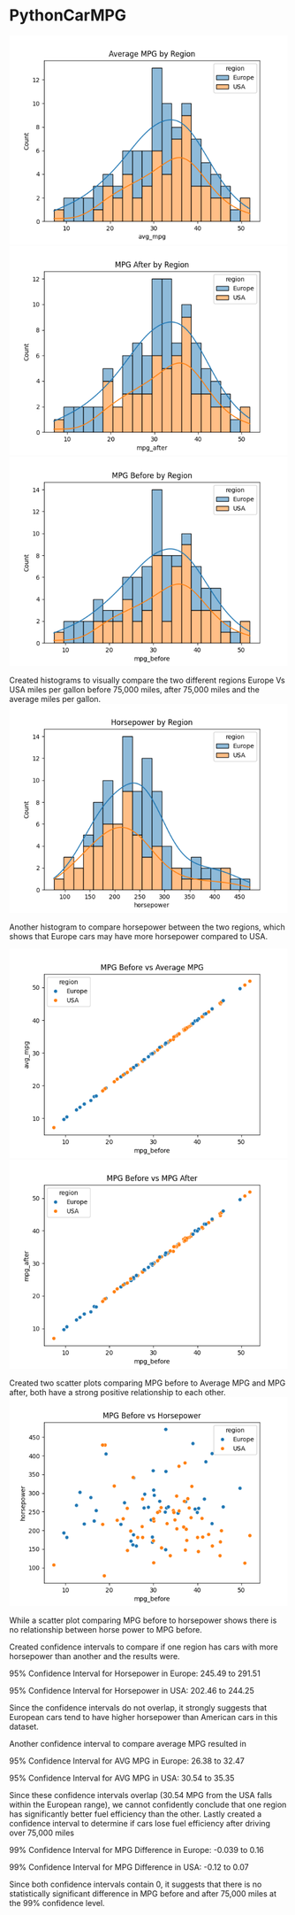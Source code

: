 # PythonCarMPG
![Alt Text](Images/Average_MPG_by_Region.png)
![Alt Text](Images/MPG_After_by_Region.png)
![Alt Text](Images/MPG_Before_by_Region.png)

Created histograms to visually compare the two different regions Europe Vs USA miles per gallon before 75,000 miles, after 75,000 miles and the average miles per gallon.    
![Alt Text](Images/Horsepower_by_Region.png)

Another histogram to compare horsepower between the two regions, which shows that Europe cars may have more horsepower compared to USA.

![Alt Text](Images/MPG_Before_Vs_AVG_MPG_ScatterPlot.png)
![Alt Text](Images/MPG_Before_Vs_MPG_After_ScatterPlot.png)

Created two scatter plots comparing MPG before to Average MPG and MPG after, both have a strong positive relationship to each other.  
![Alt Text](Images/MPG_Before_Vs_Horsepower_ScatterPlot.png)

While a scatter plot comparing MPG before to horsepower shows there is no relationship between horse power to MPG before. 

Created confidence intervals to compare if one region has cars with more horsepower than another and the results were. 

95% Confidence Interval for Horsepower in Europe: 245.49 to 291.51

95% Confidence Interval for Horsepower in USA: 202.46 to 244.25

Since the confidence intervals do not overlap, it strongly suggests that European cars tend to have higher horsepower than American cars in this dataset.

Another confidence interval to compare average MPG resulted in 

95% Confidence Interval for AVG MPG in Europe: 26.38 to 32.47

95% Confidence Interval for AVG MPG in USA: 30.54 to 35.35

Since these confidence intervals overlap (30.54 MPG from the USA falls within the European range), we cannot confidently conclude that one region has significantly better fuel efficiency than the other.
Lastly created a confidence interval to determine if cars lose fuel efficiency after driving over 75,000 miles


99% Confidence Interval for MPG Difference in Europe: -0.039 to 0.16

99% Confidence Interval for MPG Difference in USA: -0.12 to 0.07

Since both confidence intervals contain 0, it suggests that there is no statistically significant difference in MPG before and after 75,000 miles at the 99% confidence level.
